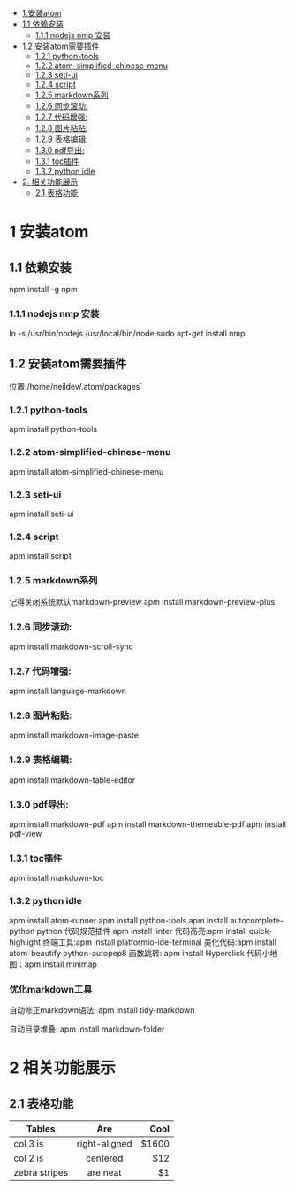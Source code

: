 <!-- TOC depthFrom:1 depthTo:6 withLinks:1 updateOnSave:1 orderedList:0 -->

 - [1.安装atom](#1安装atom)
  - [1.1 依赖安装](#11-依赖安装)
    - [1.1.1 nodejs nmp 安装](#111-nodejs-nmp-安装)
  - [1.2 安装atom需要插件](#12-安装atom需要插件)
    - [1.2.1 python-tools](#121-python-tools)
    - [1.2.2 atom-simplified-chinese-menu](#122-atom-simplified-chinese-menu)
    - [1.2.3 seti-ui](#123-seti-ui)
    - [1.2.4 script](#124-script)
    - [1.2.5 markdown系列](#125-markdown系列)
    - [1.2.6 同步滚动:](#126-同步滚动)
    - [1.2.7 代码增强:](#127-代码增强)
    - [1.2.8 图片粘贴:](#128-图片粘贴)
    - [1.2.9 表格编辑:](#129-表格编辑)
    - [1.3.0 pdf导出:](#130-pdf导出)
    - [1.3.1 toc插件](#131-toc插件)
    - [1.3.2 python idle](#132-python-idle)
- [2\. 相关功能展示](#2-相关功能展示)
  - [2.1 表格功能](#21-表格功能)

<!-- /TOC -->

 # 1 安装atom

## 1.1 依赖安装
npm install -g npm

### 1.1.1 nodejs nmp 安装
ln -s /usr/bin/nodejs /usr/local/bin/node sudo apt-get install nmp

## 1.2 安装atom需要插件
位置:/home/neildev/.atom/packages`

### 1.2.1 python-tools
apm install python-tools

### 1.2.2 atom-simplified-chinese-menu
apm install atom-simplified-chinese-menu

### 1.2.3 seti-ui
apm install seti-ui

### 1.2.4 script
apm install script

### 1.2.5 markdown系列
记得关闭系统默认markdown-preview
apm install markdown-preview-plus

### 1.2.6 同步滚动:
apm install markdown-scroll-sync

### 1.2.7 代码增强:
apm install language-markdown

### 1.2.8 图片粘贴:
apm install markdown-image-paste

### 1.2.9 表格编辑:
apm install markdown-table-editor

### 1.3.0 pdf导出:
apm install markdown-pdf
apm install markdown-themeable-pdf
apm install pdf-view

### 1.3.1 toc插件
apm install markdown-toc

### 1.3.2 python idle
apm install atom-runner
apm install python-tools
apm install autocomplete-python
python 代码规范插件 apm install linter
代码高亮:apm install quick-highlight
终端工具:apm install platformio-ide-terminal
美化代码:apm install atom-beautify python-autopep8
函数跳转: apm install Hyperclick
代码小地图：apm install minimap

### 优化markdown工具

自动修正markdown语法:
apm install tidy-markdown

自动目录堆叠:
apm install markdown-folder

# 2 相关功能展示

## 2.1 表格功能

Tables        |      Are      |  Cool
------------- | :-----------: | ----:
col 3 is      | right-aligned | $1600
col 2 is      |   centered    |   $12
zebra stripes |   are neat    |    $1
